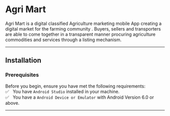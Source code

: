 # Agri Mart
 
Agri Mart is a digital classified Agriculture marketing mobile App creating a digital market for the farming community . Buyers, sellers and transporters are able to come  together in a transparent manner procuring agriculture commodities and services through a listing mechanism. 
<hr/>

## Installation
### Prerequisites 

Before you begin, ensure you have met the following requirements:<br/>
✅ &nbsp; You have `Android Studio` installed in your machine.<br/>
✅ &nbsp; You have a `Android Device or Emulator` with Android Version 6.0 or above.<br/>

<hr/>
